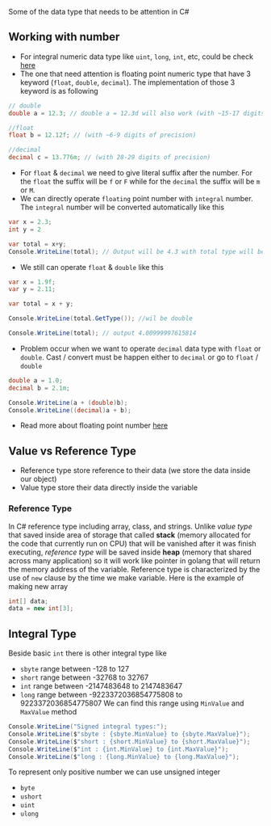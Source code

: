 Some of the data type that needs to be attention in C#
## Working with number
- For integral numeric data type like `uint`, `long`, `int`, etc, could be check [here](https://learn.microsoft.com/en-us/dotnet/csharp/language-reference/builtin-types/integral-numeric-types)
- The one that need attention is floating point numeric type that have 3 keyword (`float`, `double`, `decimal`).  The implementation of those 3 keyword is as following
```C#
// double
double a = 12.3; // double a = 12.3d will also work (with ~15-17 digits of precision)

//float
float b = 12.12f; // (with ~6-9 digits of precision)

//decimal
decimal c = 13.776m; // (with 28-29 digits of precision)
```
- For `float` & `decimal` we need to give literal suffix after the number. For the `float` the suffix will be `f` or `F` while for the `decimal` the suffix will be `m` or `M`.
- We can directly operate `floating` point number with `integral` number. The `integral` number will be converted automatically  like this
```C#
var x = 2.3;
int y = 2

var total = x+y;
Console.WriteLine(total); // Output will be 4.3 with total type will be double
```
- We still can operate `float` & `double` like this
```C#
var x = 1.9f;
var y = 2.11;

var total = x + y;

Console.WriteLine(total.GetType()); //wil be double

Console.WriteLine(total); // output 4.00999997615814
```
- Problem occur when we want to operate `decimal` data type with `float` or `double`. Cast / convert must be happen either to `decimal` or go to `float` / `double`
```C#
double a = 1.0;
decimal b = 2.1m;

Console.WriteLine(a + (double)b);
Console.WriteLine((decimal)a + b);
```
- Read more about floating point number [here](https://learn.microsoft.com/en-us/dotnet/csharp/language-reference/builtin-types/floating-point-numeric-types#code-try-1)
## Value vs Reference Type
- Reference type store reference to their data (we store the data inside our object)
- Value type store their data directly inside the variable
### Reference Type
In C# reference type including array, class, and strings. Unlike *value type* that saved inside area of storage that called **stack** (memory allocated for the code that currently run on CPU) that will be vanished after it was finish executing, *reference type* will be saved inside **heap** (memory that shared across many application) so it will work like pointer in golang that will return the memory address of the variable.
Reference type is characterized by the use of `new` clause by the time we make variable. Here is the example of making new array
```C#
int[] data;
data = new int[3];
```
## Integral Type
Beside basic `int` there is other integral type like
- `sbyte` range between -128 to 127
- `short` range between -32768 to 32767
- `int` range between -2147483648 to 2147483647
- `long` range between -9223372036854775808 to 9223372036854775807
We can find this range using `MinValue` and `MaxValue` method 
```C#
Console.WriteLine("Signed integral types:"); 
Console.WriteLine($"sbyte : {sbyte.MinValue} to {sbyte.MaxValue}");
Console.WriteLine($"short : {short.MinValue} to {short.MaxValue}");
Console.WriteLine($"int : {int.MinValue} to {int.MaxValue}"); 
Console.WriteLine($"long : {long.MinValue} to {long.MaxValue}");
```
To represent only positive number we can use unsigned integer
- `byte`
- `ushort`
- `uint`
- `ulong`
